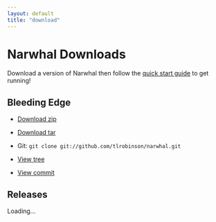 ```yaml
---
layout: default
title: "download"
---
```


Narwhal Downloads
=================

Download a version of Narwhal then follow the [quick start guide](http://narwhaljs.org/quick-start.html) to get running!

Bleeding Edge
-------------

* [Download zip](http://github.com/tlrobinson/narwhal/zipball/master)
* [Download tar](http://github.com/tlrobinson/narwhal/tarball/master)

* Git: `git clone git://github.com/tlrobinson/narwhal.git`

* [View tree](http://github.com/tlrobinson/narwhal/tree/master)
* [View commit](http://github.com/tlrobinson/narwhal/commit/master)


Releases
--------

<div id="releases">Loading...</div>
<script type="text/javascript" charset="utf-8">
    function showreleases(response) {
        var releases = [];
        for (var tag in response.tags) {
            var tar = "http://github.com/tlrobinson/narwhal/tarball/"+tag,
                zip = "http://github.com/tlrobinson/narwhal/zipball/"+tag;
                commit = "http://github.com/tlrobinson/narwhal/commit/"+response.tags[tag],
                tree = "http://github.com/tlrobinson/narwhal/tree/"+response.tags[tag];
            releases.push('<li>'+tag+': [<a href="'+zip+'">zip</a>][<a href="'+tar+'">tar</a>][<a href="'+tree+'">tree</a>][<a href="'+commit+'">commit</a>]</li>');
        }
        releases = releases.sort();
        var reversed = [];
        while (releases.length) reversed.push(releases.pop());
        
        document.getElementById("releases").innerHTML = "<ul>" + reversed.join("\n") + "</ul>";
    }
</script>
<script type="text/javascript" charset="utf-8" src="http://github.com/api/v2/json/repos/show/tlrobinson/narwhal/tags?callback=showreleases"></script>